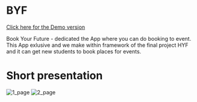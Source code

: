 # BYF

[Click here for the Demo version](https://hyf-c43-group-1-c55b85dfa12d.herokuapp.com/login)

Book Your Future - dedicated the App where you can do booking to event. This App exlusive and we make within framework of the final project HYF and it can get new students to book places for events.

# Short presentation

![1_page](/src/components/assets/1_page.png)
![2_page](/src/components/assets/1_page.png)

